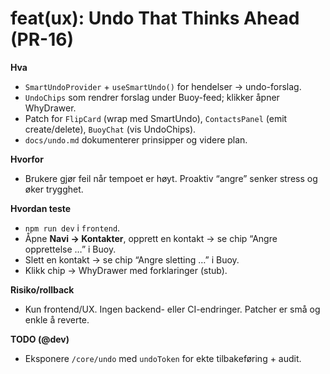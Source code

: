 # feat(ux): Undo That Thinks Ahead (PR-16)

**Hva**
- `SmartUndoProvider` + `useSmartUndo()` for hendelser → undo-forslag.
- `UndoChips` som rendrer forslag under Buoy-feed; klikker åpner WhyDrawer.
- Patch for `FlipCard` (wrap med SmartUndo), `ContactsPanel` (emit create/delete), `BuoyChat` (vis UndoChips).
- `docs/undo.md` dokumenterer prinsipper og videre plan.

**Hvorfor**
- Brukere gjør feil når tempoet er høyt. Proaktiv “angre” senker stress og øker trygghet.

**Hvordan teste**
- `npm run dev` i `frontend`.
- Åpne **Navi → Kontakter**, opprett en kontakt → se chip “Angre opprettelse …” i Buoy.
- Slett en kontakt → se chip “Angre sletting …” i Buoy.
- Klikk chip → WhyDrawer med forklaringer (stub).

**Risiko/rollback**
- Kun frontend/UX. Ingen backend- eller CI-endringer. Patcher er små og enkle å reverte.

**TODO (@dev)**
- Eksponere `/core/undo` med `undoToken` for ekte tilbakeføring + audit.